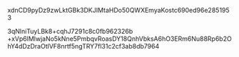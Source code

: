 xdnCD9pyDz9zwLktGBk3DKJIMtaHDo50QWXEmyaKostc690ed96e2851953

3qNlniTuyLBk8+cqhJ7291c8c0fb962326b
+xVp6lMlwjaNo5kNne5PmbqvRoasDY18QnhVbksA6hO3ERm6Nu88Rp6b2OhY4dDzDraOtlVF8nrtf5ngTRY7fl31c2cf3ab8db7964

